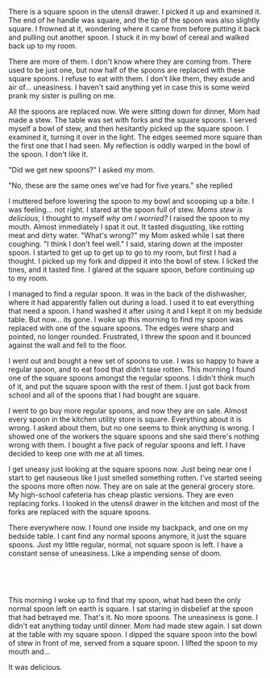 There is a square spoon in the utensil drawer. I picked it up and examined it. The end of he handle was  square, and the tip of the spoon was also slightly square. I frowned at it, wondering where it came from before putting it back and pulling out another spoon. I stuck it in my bowl of cereal and walked back up to my room.

There are more of them. I don't know where they are coming from. There used to be just one, but now  half of the spoons are replaced with these square spoons. I refuse to eat with them. I don't like them, they exude and air of... uneasiness. I haven't said anything yet in case this is some weird prank my sister is pulling on me.

All the spoons are replaced now. We were sitting down for dinner, Mom had made a stew.  The table was set with forks and the square spoons. I served myself a bowl of stew, and then hesitantly picked up the square spoon. I examined it, turning it over in the light. The edges seemed more square than the first one that I had seen. My reflection is oddly warped in the bowl of the spoon. I don't like it.

"Did we get new spoons?" I asked my mom.

"No, these are the same ones we've had for five years." she replied

I muttered before lowering the spoon to my bowl and scooping up a bite. I was feeling... not right. I stared at the spoon full of stew. *Moms stew is delicious,* I thought to myself *why am I worried?* I raised the spoon to my mouth. Almost immediately I spat it out. It tasted disgusting, like rotting meat and dirty water. "What's wrong?" my Mom asked while I sat there coughing. "I think I don't feel well." I said, staring down at the imposter spoon. I started to get up to get up to go to my room, but first I had a thought. I picked up my fork and dipped it into the bowl of stew. I licked the tines, and it tasted fine. I  glared at the square spoon, before continuing up to my room.

I managed to find a regular spoon. It was in the back of the dishwasher, where it had apparently fallen out during a load. I used it to eat everything that need a spoon. I hand washed it after using it and I kept it on my bedside table. But now... its gone. I woke up this morning to find my spoon was replaced with one of the square spoons. The edges were sharp and pointed, no longer rounded. Frustrated, I threw the spoon and it bounced against the wall and fell to the floor.

I went out and bought a new set of spoons to use. I was so happy to have a regular spoon, and to eat food that didn't tase rotten. This morning I found one of the square spoons amongst the regular spoons. I didn't think much of it, and put the square spoon with the rest of them. I just got back from school and all of the spoons that I had bought are square.

I went to go buy more regular spoons, and now they are on sale. Almost every spoon in the kitchen utility store is square. Everything about it is wrong. I asked about them, but no one seems to think anything is wrong. I showed one of the workers the square spoons and she said there's nothing wrong with them. I bought a five pack of regular spoons and left. I have decided to keep one with me at all times.

I get uneasy just looking at the square spoons now. Just being near one I start to get nauseous like I just smelled something rotten.  I've started seeing the spoons more often now. They are on sale at the general grocery store. My high-school cafeteria has cheap plastic versions. They are even replacing forks. I looked in the utensil drawer in the kitchen and most of the forks are replaced with the square spoons. 

There everywhere now. I found one inside my backpack, and one on my bedside table. I cant find any normal spoons anymore, it just the square spoons. Just my little regular, normal, not square spoon is left. I have a constant sense of uneasiness. Like a impending sense of doom.

&#x200B;

&#x200B;

This morning I woke up to find that my spoon, what had been the only normal spoon left on earth is square. I sat staring in disbelief at the spoon that had betrayed me. That's it. No more spoons. The uneasiness is gone. I didn't eat anything today until dinner. Mom had made stew again. I sat down at the table with my square spoon. I dipped the square spoon into the bowl of stew in front of me, served from a square spoon. I lifted the spoon to my mouth and...

It was delicious.